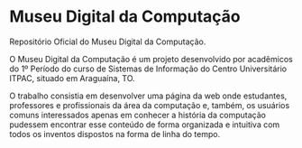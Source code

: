 # Museu Digital da Computação
Repositório Oficial do Museu Digital da Computação.

O Museu Digital da Computação é um projeto desenvolvido por acadêmicos do 1º Período do curso de Sistemas de Informação do Centro Universitário ITPAC, situado em Araguaína, TO.

O trabalho consistia em desenvolver uma página da web onde estudantes, professores e profissionais da área da computação e, também, os usuários comuns interessados apenas em conhecer a história da computação pudessem encontrar esse conteúdo de forma organizada e intuitiva com todos os inventos dispostos na forma de linha do tempo.
